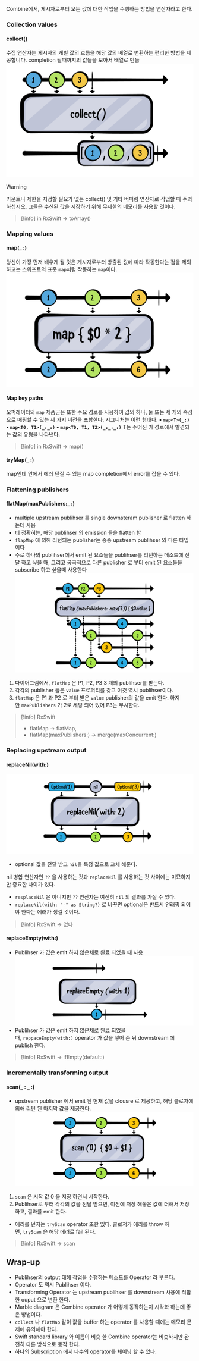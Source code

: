 Combine에서, 게시자로부터 오는 값에 대한 작업을 수행하는 방법을 연산자라고 한다.

### **Collection values**

#### collect()
수집 연산자는 게시자의 개별 값의 흐름을 해당 값의 배열로 변환하는 편리한 방법을 제공합니다.
completion 될때까지의 값들을 모아서 배열로 만듦
![collect](https://github.com/gaeng2y/Valut/blob/main/Combine/Combine%20Study/Resources/Pasted%20image%2020240717113641.png?raw=true)

> [!warning]
> 카운트나 제한을 지정할 필요가 없는 collect() 및 기타 버퍼링 연산자로 작업할 때 주의하십시오. 그들은 수신된 값을 저장하기 위해 무제한의 메모리를 사용할 것이다.

> [!info] in RxSwift -> toArray()

### **Mapping values**
#### map(_ :)
당신이 가장 먼저 배우게 될 것은 게시자로부터 방출된 값에 따라 작동한다는 점을 제외하고는 스위프트의 표준 `map`처럼 작동하는 `map`이다.
![map](https://github.com/gaeng2y/Valut/blob/main/Combine/Combine%20Study/Resources/Pasted%20image%2020240717113647.png?raw=true)
#### Map key paths
오퍼레이터의 `map` 제품군은 또한 주요 경로를 사용하여 값의 하나, 둘 또는 세 개의 속성으로 매핑할 수 있는 세 가지 버전을 포함한다. 시그니처는 이런 형태다.
**• `map<T>(_:)`**
**• `map<T0, T1>(_:_:)`**
**• `map<T0, T1, T2>(_:_:_:)`**
T는 주어진 키 경로에서 발견되는 값의 유형을 나타낸다.

> [!info] in RxSwift -> map()

#### tryMap(_ :)
map인데 안에서 에러 던질 수 있는 map completion에서 error를 잡을 수 있다.

### Flattening publishers
#### flatMap(maxPublishers:_ :)
- multiple upstream publihser 를 single downsteram publisher 로 flatten 하는데 사용
- 더 정확히는, 해당 publihser 의 emission 들을 flatten 함
- `flapMap` 에 의해 리턴되는 publisher는 종종 upstream publihser 와 다른 타입이다
- 주로 하나의 publihser에서 emit 된 요소들을 publihser를 리턴하는 메소드에 전달 하고 싶을 때, 그리고 궁극적으로 다른 publisher 로 부터 emit 된 요소들을 subscribe 하고 싶을때 사용한다
![flatmap](https://github.com/gaeng2y/Valut/blob/main/Combine/Combine%20Study/Resources/Pasted%20image%2020240718095100.png?raw=true)

1. 다이어그램에서, `flatMap` 은 P1, P2, P3 3 개의 publihser를 받는다.
2. 각각의 publisher 들은 `value` 프로퍼티를 갖고 이것 역시 publihser이다.
3. `flatMap` 은 P1 과 P2 로 부터 받은 `value` publisher의 값을 emit 한다. 하지만 `maxPublishers` 가 2로 세팅 되어 있어 P3는 무시한다.

> [!info] RxSwift 
> - flatMap -> flatMap, 
> - flatMap(maxPublishers:) -> merge(maxConcurrent:)
### **Replacing upstream output**
#### replaceNil(with:)
![replaceNil](https://github.com/gaeng2y/Valut/blob/main/Combine/Combine%20Study/Resources/Pasted%20image%2020240718095138.png?raw=true)
- optional 값을 전달 받고 `nil`을 특정 값으로 교체 해준다.

nil 병합 연산자인 `??` 을 사용하는 것과 `replaceNil` 를 사용하는 것 사이에는 미묘하지만 중요한 차이가 있다.

- `resplaceNil` 은 아니지만 `??` 연산자는 여전히 `nil` 의 결과를 가질 수 있다.
- `replaceNil(with: "-" as String?)` 로 바꾸면 optional은 반드시 언래핑 되어야 한다는 에러가 생길 것이다.

> [!info] RxSwift -> 없다
#### replaceEmpty(with:)
- Publihser 가 값은 emit 하지 않은채로 완료 되었을 때 사용
![](iOS/Combine/Combine%20Study/Resources/Pasted%20image%2020240718095218.png)
- Publihser 가 값은 emit 하지 않은채로 완료 되었을 때, `reppaceEmpty(with:)` operator 가 값을 넣어 준 뒤 downstream 에 publish 한다.

> [!info] RxSwift -> ifEmpty(default:)
### **Incrementally transforming output**
#### scan(_ : _ :)
- upstream publisher 에서 emit 된 현재 값을 clousre 로 제공하고, 해당 클로저에 의해 리턴 된 마지막 값을 제공한다.
![](iOS/Combine/Combine%20Study/Resources/Pasted%20image%2020240718095304.png)
1. `scan` 은 시작 값 0 을 저장 하면서 시작한다.
2. Publihser로 부터 각각의 값을 전달 받으면, 이전에 저장 해놓은 값에 더해서 저장하고, 결과를 emit 한다.

- 에러를 던지는 `tryScan` operator 또한 있다. 클로저가 에러를 throw 하면, `tryScan` 은 해당 에러로 fail 된다.

> [!info] RxSwift -> scan
## Wrap-up

- Publihser의 output 대해 작업을 수행하는 메소드를 Operator 라 부른다.
- Operator 도 역시 Publihser 이다.
- Transforming Operator 는 upstream publihser 를 downstream 사용에 적합한 ouput 으로 변환 한다.
- Marble diagram 은 Combine operator 가 어떻게 동작하는지 시각화 하는데 좋은 방법이다.
- `collect` 나 `flatMap` 같이 값을 buffer 하는 operator 를 사용할 때에는 메모리 문제에 유의해야 한다.
- Swift standard library 와 이름이 비슷 한 Combine operator는 비슷하지만 완전히 다른 방식으로 동작 한다.
- 하나의 Subscription 에서 다수의 operator를 체이닝 할 수 있다.


